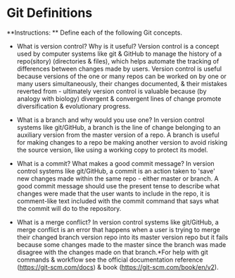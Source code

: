 # Git Definitions

**Instructions: ** Define each of the following Git concepts.

* What is version control?  Why is it useful?
Version control is a concept used by computer systems like git & GitHub to manage the history of a repo(sitory) (directories & files), which helps automate the tracking of differences between changes made by users. Version control is useful because versions of the one or many repos can be worked on by one or many users simultaneously, their changes documented, & their mistakes reverted from - ultimately version control is valuable because (by analogy with biology) divergent & convergent lines of change promote diversification & evolutionary progress.

* What is a branch and why would you use one?
In version control systems like git/GitHub, a branch is the line of change belonging to an auxiliary version from the master version of a repo. A branch is useful for making changes to a repo be making another version to avoid risking the source version, like using a working copy to protect its model.

* What is a commit? What makes a good commit message?
In version control systems like git/GitHub, a commit is an action taken to 'save' new changes made within the same repo - either master or branch. A good commit message should use the present tense to describe what changes were made that the user wants to include in the repo, it is comment-like text included with the commit command that says what the commit will do to the repository.

* What is a merge conflict?
In  version control systems like git/GitHub, a merge conflict is an error that happens when a user is trying to merge their changed branch version repo into its master version repo but it fails because some changes made to the master since the branch was made disagree with the changes made on that branch.*For help with git commands & workflow see the official documentation reference (https://git-scm.com/docs) & book (https://git-scm.com/book/en/v2).
